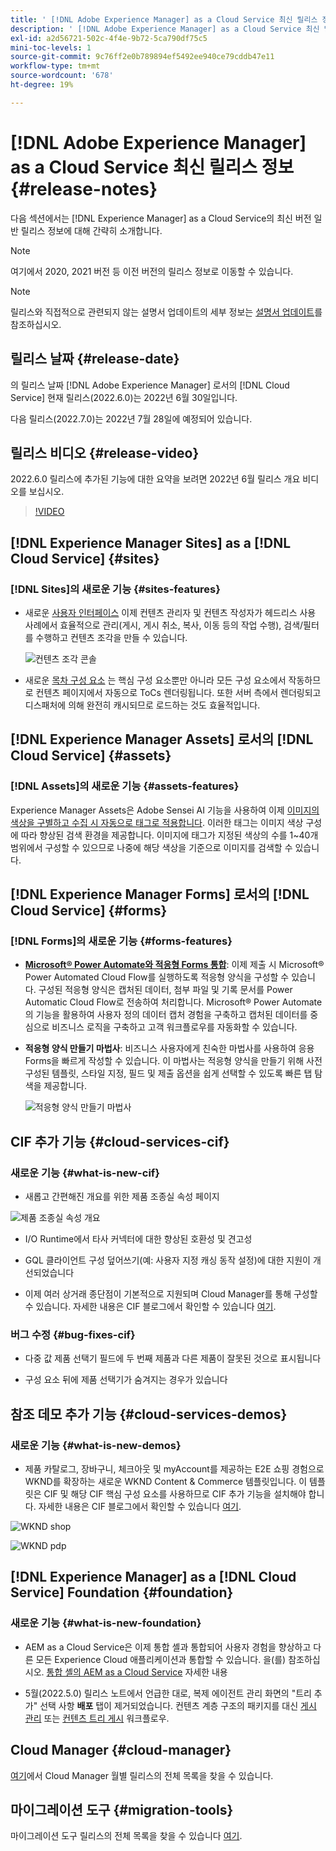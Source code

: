 ```yaml
---
title: ' [!DNL Adobe Experience Manager] as a Cloud Service 최신 릴리스 정보'
description: ' [!DNL Adobe Experience Manager] as a Cloud Service 최신 릴리스 정보'
exl-id: a2d56721-502c-4f4e-9b72-5ca790df75c5
mini-toc-levels: 1
source-git-commit: 9c76ff2e0b789894ef5492ee940ce79cddb47e11
workflow-type: tm+mt
source-wordcount: '678'
ht-degree: 19%

---
```



# [!DNL Adobe Experience Manager] as a Cloud Service 최신 릴리스 정보 {#release-notes}

다음 섹션에서는 [!DNL Experience Manager] as a Cloud Service의 최신 버전 일반 릴리스 정보에 대해 간략히 소개합니다.

>[!NOTE]
>
>여기에서 2020, 2021 버전 등 이전 버전의 릴리스 정보로 이동할 수 있습니다.

>[!NOTE]
>
>릴리스와 직접적으로 관련되지 않는 설명서 업데이트의 세부 정보는 [설명서 업데이트](https://experienceleague.adobe.com/docs/experience-manager-release-information/aem-release-updates/doc-updates/documentation-updates.html)를 참조하십시오.

## 릴리스 날짜 {#release-date}

의 릴리스 날짜 [!DNL Adobe Experience Manager] 로서의 [!DNL Cloud Service] 현재 릴리스(2022.6.0)는 2022년 6월 30일입니다.

다음 릴리스(2022.7.0)는 2022년 7월 28일에 예정되어 있습니다.

## 릴리스 비디오 {#release-video}

2022.6.0 릴리스에 추가된 기능에 대한 요약을 보려면 2022년 6월 릴리스 개요 비디오를 보십시오.

>[!VIDEO](https://video.tv.adobe.com/v/344308/?quality=12)

## [!DNL Experience Manager Sites] as a [!DNL Cloud Service] {#sites}

### [!DNL Sites]의 새로운 기능 {#sites-features}

* 새로운 [사용자 인터페이스](/help/headless/content-fragments/content-fragment-console.md) 이제 컨텐츠 관리자 및 컨텐츠 작성자가 헤드리스 사용 사례에서 효율적으로 관리(게시, 게시 취소, 복사, 이동 등의 작업 수행), 검색/필터를 수행하고 컨텐츠 조각을 만들 수 있습니다.

   ![컨텐츠 조각 콘솔](/help/release-notes/assets/cf-ui.png)

* 새로운 [목차 구성 요소](https://experienceleague.adobe.com/docs/experience-manager-core-components/using/components/tableofcontents.html) 는 핵심 구성 요소뿐만 아니라 모든 구성 요소에서 작동하므로 컨텐츠 페이지에서 자동으로 ToCs 렌더링됩니다. 또한 서버 측에서 렌더링되고 디스패처에 의해 완전히 캐시되므로 로드하는 것도 효율적입니다.

## [!DNL Experience Manager Assets] 로서의 [!DNL Cloud Service] {#assets}

### [!DNL Assets]의 새로운 기능 {#assets-features}

Experience Manager Assets은 Adobe Sensei AI 기능을 사용하여 이제 [이미지의 색상을 구별하고 수집 시 자동으로 태그로 적용합니다](../../assets/color-tag-images.md). 이러한 태그는 이미지 색상 구성에 따라 향상된 검색 환경을 제공합니다. 이미지에 태그가 지정된 색상의 수를 1~40개 범위에서 구성할 수 있으므로 나중에 해당 색상을 기준으로 이미지를 검색할 수 있습니다.

## [!DNL Experience Manager Forms] 로서의 [!DNL Cloud Service] {#forms}

### [!DNL Forms]의 새로운 기능 {#forms-features}

* **[Microsoft® Power Automate와 적응형 Forms 통합](/help/forms/forms-microsoft-power-automate-integration.md)**: 이제 제출 시 Microsoft® Power Automated Cloud Flow를 실행하도록 적응형 양식을 구성할 수 있습니다. 구성된 적응형 양식은 캡처된 데이터, 첨부 파일 및 기록 문서를 Power Automatic Cloud Flow로 전송하여 처리합니다. Microsoft® Power Automate의 기능을 활용하여 사용자 정의 데이터 캡처 경험을 구축하고 캡처된 데이터를 중심으로 비즈니스 로직을 구축하고 고객 워크플로우를 자동화할 수 있습니다.

* **적응형 양식 만들기 마법사**: 비즈니스 사용자에게 친숙한 마법사를 사용하여 응용 Forms을 빠르게 작성할 수 있습니다. 이 마법사는 적응형 양식을 만들기 위해 사전 구성된 템플릿, 스타일 지정, 필드 및 제출 옵션을 쉽게 선택할 수 있도록 빠른 탭 탐색을 제공합니다.

   ![적응형 양식 만들기 마법사](/help/release-notes/assets/wizard.png)

## CIF 추가 기능 {#cloud-services-cif}

### 새로운 기능 {#what-is-new-cif}

* 새롭고 간편해진 개요를 위한 제품 조종실 속성 페이지

![제품 조종실 속성 개요](/help/assets/CIF/product_cockpit_properties_overview.png)

* I/O Runtime에서 타사 커넥터에 대한 향상된 호환성 및 견고성

* GQL 클라이언트 구성 덮어쓰기(예: 사용자 지정 캐싱 동작 설정)에 대한 지원이 개선되었습니다

* 이제 여러 상거래 종단점이 기본적으로 지원되며 Cloud Manager를 통해 구성할 수 있습니다. 자세한 내용은 CIF 블로그에서 확인할 수 있습니다 [여기](https://medium.com/adobetech/use-aem-as-a-cloud-service-with-multiple-adobe-commerce-systems-9295612a9554).


### 버그 수정 {#bug-fixes-cif}

* 다중 값 제품 선택기 필드에 두 번째 제품과 다른 제품이 잘못된 것으로 표시됩니다

* 구성 요소 뒤에 제품 선택기가 숨겨지는 경우가 있습니다

## 참조 데모 추가 기능 {#cloud-services-demos}

### 새로운 기능 {#what-is-new-demos}

* 제품 카탈로그, 장바구니, 체크아웃 및 myAccount를 제공하는 E2E 쇼핑 경험으로 WKND를 확장하는 새로운 WKND Content &amp; Commerce 템플릿입니다. 이 템플릿은 CIF 및 해당 CIF 핵심 구성 요소를 사용하므로 CIF 추가 기능을 설치해야 합니다. 자세한 내용은 CIF 블로그에서 확인할 수 있습니다 [여기](https://medium.com/adobetech/learn-how-to-create-a-shoppable-experience-with-the-new-wknd-reference-site-and-cif-b3b2c161f67e).

![WKND shop](/help/assets/CIF/wknd_shop.png)

![WKND pdp](/help/assets/CIF/wknd_pdp.png)

## [!DNL Experience Manager] as a [!DNL Cloud Service] Foundation {#foundation}

### 새로운 기능 {#what-is-new-foundation}

* AEM as a Cloud Service은 이제 통합 셸과 통합되어 사용자 경험을 향상하고 다른 모든 Experience Cloud 애플리케이션과 통합할 수 있습니다. 을(를) 참조하십시오. [통합 셸의 AEM as a Cloud Service](/help/overview/aem-cloud-service-on-unified-shell.md) 자세한 내용

* 5월(2022.5.0) 릴리스 노트에서 언급한 대로, 복제 에이전트 관리 화면의 &quot;트리 추가&quot; 선택 사항 **배포** 탭이 제거되었습니다. 컨텐츠 계층 구조의 패키지를 대신 [게시 관리](/help/operations/replication.md#manage-publication) 또는 [컨텐츠 트리 게시](/help/operations/replication.md#manage-publication#publish-content-tree-workflow) 워크플로우.

## Cloud Manager {#cloud-manager}

[여기](/help/implementing/cloud-manager/release-notes-cloud-manager/release-notes-cm-current.md)에서 Cloud Manager 월별 릴리스의 전체 목록을 찾을 수 있습니다.

## 마이그레이션 도구 {#migration-tools}

마이그레이션 도구 릴리스의 전체 목록을 찾을 수 있습니다 [여기](/help/journey-migration/release-notes/release-notes-migration-tools-current.md).
